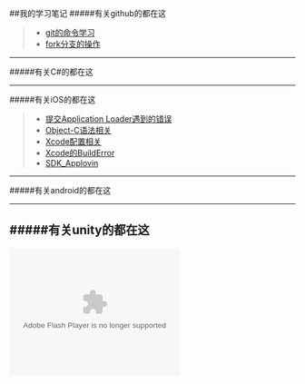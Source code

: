 
##我的学习笔记
#####有关github的都在这
>* [git的命令学习](./technology/git/gitcommandsummary.html)
>* [fork分支的操作]()


---
#####有关C#的都在这

---
#####有关iOS的都在这
>* [提交Application Loader遇到的错误](./technology/iOS/App_loaderError.html)
>* [Object-C语法相关]()
>* [Xcode配置相关](./technology/iOS/Xcode_config.html)
>* [Xcode的BuildError](./technology/iOS/BuildError.html)
>* [SDK_Applovin](./technology/iOS/SDK_Applovin.md)

---
#####有关android的都在这

---
#####有关unity的都在这
---
<object type="application/x-shockwave-flash" style="outline:none;" data="http://cdn.abowman.com/widgets/hamster/hamster.swf?" width="300" height="225"><param name="movie" value="http://cdn.abowman.com/widgets/hamster/hamster.swf?"></param><param name="AllowScriptAccess" value="always"></param><param name="wmode" value="opaque"></param></object>